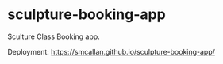 # sculpture-booking-app


Sculture Class Booking app.

Deployment: 
https://smcallan.github.io/sculpture-booking-app/

